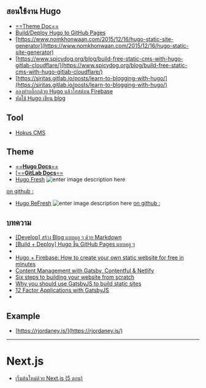 

## สอนใช้งาน Hugo

- [==Theme Doc==](https://themes.gohugo.io/hugo-refresh/)
- [Build/Deploy Hugo to GitHub Pages](https://bozzlab.github.io/post/hugo-build/)
- [https://www.nomkhonwaan.com/2015/12/16/hugo-static-site-generator](https://www.nomkhonwaan.com/2015/12/16/hugo-static-site-generator)
- [https://www.spicydog.org/blog/build-free-static-cms-with-hugo-gitlab-cloudflare/](https://www.spicydog.org/blog/build-free-static-cms-with-hugo-gitlab-cloudflare/)
- [https://siritas.gitlab.io/posts/learn-to-blogging-with-hugo/](https://siritas.gitlab.io/posts/learn-to-blogging-with-hugo/)
- [ลองทำบล็อกด้วย Hugo แล้วโฮสต์บน Firebase ](https://nosemicolon.dev/blog/programming/hugo-firebase-tutorial-1/)
- [หัดใช้ Hugo เขียน blog](https://siritas.gitlab.io/posts/learn-to-blogging-with-hugo/)


## Tool

- [Hokus CMS]()


## Theme

- [==**Hugo Docs**==](https://github.com/gohugoio/hugo/tree/master/docs)
- [[==**GitLab Docs**==](https://gitlab.com/rimgitlab/gitlab-docs)
- [Hugo Fresh](https://themes.gohugo.io/hugo-fresh/)
![enter image description here](https://d33wubrfki0l68.cloudfront.net/759b7396fd8035fb2d147f63abad98ba7d401a31/d34c2/hugo-fresh/screenshot-hugo-fresh_hu59575f96195d76c58e16ef86a2d7af31_99859_750x500_fill_catmullrom_top_2.png)

[on github :](https://github.com/StefMa/hugo-fresh)

- [Hugo ReFresh](https://themes.gohugo.io/hugo-refresh/)
![enter image description here](https://d33wubrfki0l68.cloudfront.net/2bceb2458d1ba0311f5c01235043da9f89c0dabd/9276b/hugo-refresh/screenshot-hugo-refresh_hu39f40f3da2f7b5228c9707313ab6fec5_89282_750x500_fill_catmullrom_top_2.png)
[on github :](https://github.com/PippoRJ/hugo-refresh)



## บทความ

- [[Develop] สร้าง Blog แบบคลู ๆ ด้วย Markdown](https://medium.com/@p.srinikorn/develop-%E0%B8%AA%E0%B8%A3%E0%B9%89%E0%B8%B2%E0%B8%87-blog-%E0%B9%81%E0%B8%9A%E0%B8%9A%E0%B8%84%E0%B8%A5%E0%B8%B9-%E0%B9%86-%E0%B8%94%E0%B9%89%E0%B8%A7%E0%B8%A2-markdown-fc45b65cde38)
- [[Build + Deploy] Hugo ขึ้น GitHub Pages แบบคลู ๆ](https://medium.com/@p.srinikorn/build-deploy-hugo-%E0%B8%82%E0%B8%B6%E0%B9%89%E0%B8%99-github-pages-%E0%B9%81%E0%B8%9A%E0%B8%9A%E0%B8%84%E0%B8%A5%E0%B8%B9-%E0%B9%86-80b4e760754e)
- 
- [Hugo + Firebase: How to create your own static website for free in minutes](https://medium.com/free-code-camp/hugo-firebase-how-to-create-your-own-dynamic-website-for-free-in-minutes-463b4fb7bf5a)
- [Content Management with Gatsby, Contentful & Netlify](https://itnext.io/content-management-with-gatsby-netlify-and-contentful-70f03de41602)
- [Six steps to building your website from scratch](https://medium.com/@khollobaugh/https-medium-com-khollobaugh-six-steps-to-building-your-website-from-scratch-a713288cc6d)
- [Why you should use GatsbyJS to build static sites](https://medium.com/free-code-camp/why-you-should-use-gatsbyjs-to-build-static-sites-4f90eb6d1a7b)
- [12 Factor Applications with GatsbyJS](https://medium.com/@wonderboymusic/12-factor-applications-with-gatsbyjs-ef8a2b1f883a)
- 

## Example
- [https://rjordaney.is/](https://rjordaney.is/)

----





# Next.js

- [เริ่มต้นใหม่ด้วย Next.js (5 ตอน)](https://medium.com/dev-it/%E0%B9%80%E0%B8%A3%E0%B8%B4%E0%B9%88%E0%B8%A1%E0%B8%95%E0%B9%89%E0%B8%99%E0%B9%83%E0%B8%AB%E0%B8%A1%E0%B9%88%E0%B8%94%E0%B9%89%E0%B8%A7%E0%B8%A2-next-js-%E0%B8%9A%E0%B8%97%E0%B8%97%E0%B8%B5%E0%B9%88-1-686593f1ca43)
<!--stackedit_data:
eyJoaXN0b3J5IjpbMTk4NzIzMzM2Ml19
-->